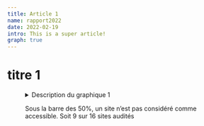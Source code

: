 ```yaml
---
title: Article 1
name: rapport2022
date: 2022-02-19
intro: This is a super article!
graph: true
---
```


# titre 1

<figure class="chart">
    <div id="full_compliance"></div>
    <details>
        <summary>Description du graphique 1</summary>
        <p>Ce diagramme en barres présente 17 sites publics cibles d'audits complets en 2022 par ordre décroissant de conformité aux critères WCAG 2.1, du site covid19.public.lu (66%) au site Letzshop.lu (26%).</p>
    </details>
    <p>Sous la barre des 50%, un site n’est pas considéré comme accessible. Soit 9 sur 16 sites audités</p>
</figure>